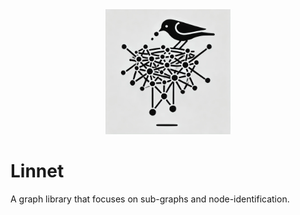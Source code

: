 <div align="center">
<picture>
  <source media="(prefers-color-scheme: dark)" srcset="assets/linnet-logo.webp">
  <img src="assets/linnet-logo.webp" width="200" height="200">
</picture>
</div>

# Linnet

A graph library that focuses on sub-graphs and node-identification.
